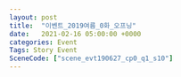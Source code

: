 ```yaml
---
layout: post
title:  "이벤트_2019여름_0화_오프닝"
date:   2021-02-16 05:00:00 +0000
categories: Event
Tags: Story Event
SceneCode: ["scene_evt190627_cp0_q1_s10"]
---
```


